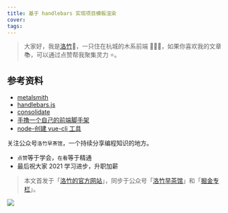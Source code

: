 ```yaml
---
title: 基于 handlebars 实现项目模板渲染
cover:
tags:
---
```


> 大家好，我是[洛竹](https://github.com/youngjuning)🎋，一只住在杭城的木系前端 🧚🏻‍♀️，如果你喜欢我的文章 📚，可以通过点赞帮我聚集灵力 ⭐️。

## 参考资料

- [metalsmith](https://github.com/segmentio/metalsmith)
- [handlebars.js](https://github.com/handlebars-lang/handlebars.js)
- [consolidate](https://github.com/tj/consolidate.js)
- [手撸一个自己的前端脚手架](https://segmentfault.com/a/1190000020256052?utm_source=sf-similar-article)
- [node-创建 vue-cli 工具](https://segmentfault.com/a/1190000023689029)

关注公众号`洛竹早茶馆`，一个持续分享编程知识的地方。

- `点赞`等于学会，`在看`等于精通
- 最后祝大家 2021 学习进步，升职加薪

> 本文首发于「[洛竹的官方网站](https://youngjuning.js.org/)」，同步于公众号「[洛竹早茶馆](https://cdn.jsdelivr.net/gh/youngjuning/images/20210418112129.jpeg)」和「[掘金专栏](https://juejin.cn/user/325111174662855)」。

![](https://youngjuning.js.org/img/luozhu.png)
